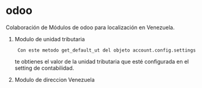 # odoo
Colaboración de Módulos de odoo para localización en Venezuela.

1) Modulo de unidad tributaria

        Con este metodo get_default_ut del objeto account.config.settings 
    te obtienes el valor de la unidad tributaria que esté configurada en 
    el setting de contabilidad.
    
         

2) Modulo de direccion Venezuela







